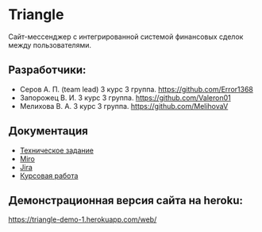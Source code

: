 # Triangle
Сайт-мессенджер с интегрированной системой финансовых сделок между пользователями.

## Разработчики:
- Серов А. П. (team lead) 3 курс 3 группа. https://github.com/Error1368
- Запорожец В. И. 3 курс 3 группа. https://github.com/Valeron01
- Мелихова В. А.  3 курс 3 группа. https://github.com/MelihovaV

## Документация
- [Техническое задание](https://github.com/dev-team-3-4/all-seeing-eye/blob/main/docs/Тех.%20задание.pdf)
- [Miro](https://miro.com/app/board/uXjVOFNi91o=/)
- [Jira](https://otsu.atlassian.net/jira/software/projects/DT34/boards/1)
- [Курсовая работа](https://github.com/dev-team-3-4/all-seeing-eye/blob/main/docs/Курсовая_работа..docx)

## Демонстрационная версия сайта на heroku:
https://triangle-demo-1.herokuapp.com/web/
